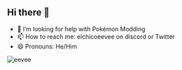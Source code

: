 ## Hi there 👋
- 🤔 I’m looking for help with Pokémon Modding
- 📫 How to reach me: elchicoeevee on discord or Twitter
- 😄 Pronouns: He/Him

![eevee](https://github.com/user-attachments/assets/d95297fa-dc31-4a38-8e83-c7dbf92ded0c)


<!--
**ChicoEevee/ChicoEevee** is a ✨ _special_ ✨ repository because its `README.md` (this file) appears on your GitHub profile.

Here are some ideas to get you started:

- 🔭 I’m currently working on ...
- 🌱 I’m currently learning ...
- 👯 I’m looking to collaborate on ...
- 🤔 I’m looking for help with ...
- 💬 Ask me about ...
- 📫 How to reach me: ...
- 😄 Pronouns: ...
- ⚡ Fun fact: ...
-->
